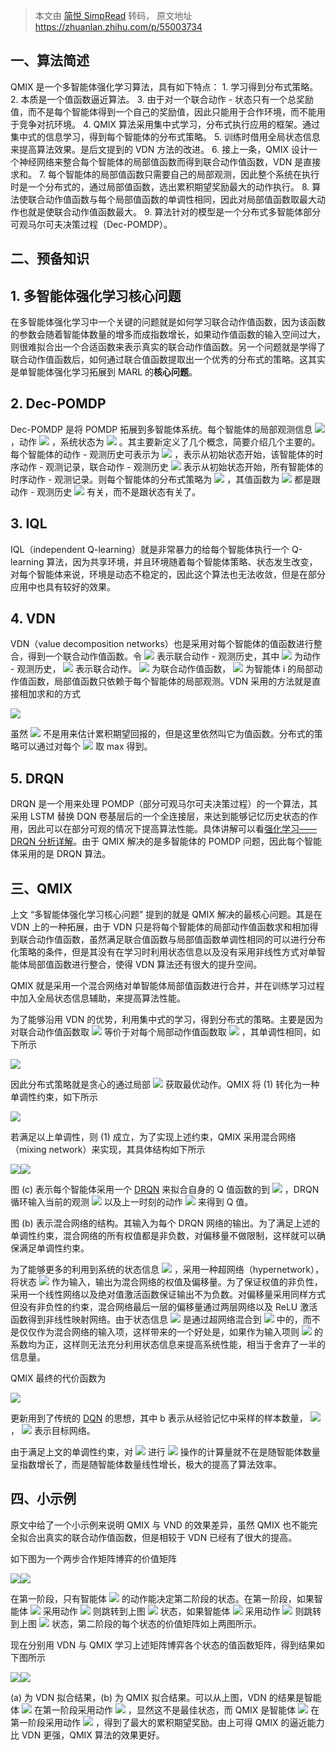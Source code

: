 > 本文由 [简悦 SimpRead](http://ksria.com/simpread/) 转码， 原文地址 https://zhuanlan.zhihu.com/p/55003734

## 一、算法简述

QMIX 是一个多智能体强化学习算法，具有如下特点： 1\. 学习得到分布式策略。 2\. 本质是一个值函数逼近算法。 3\. 由于对一个联合动作 - 状态只有一个总奖励值，而不是每个智能体得到一个自己的奖励值，因此只能用于合作环境，而不能用于竞争对抗环境。 4\. QMIX 算法采用集中式学习，分布式执行应用的框架。通过集中式的信息学习，得到每个智能体的分布式策略。 5\. 训练时借用全局状态信息来提高算法效果。是后文提到的 VDN 方法的改进。 6\. 接上一条，QMIX 设计一个神经网络来整合每个智能体的局部值函数而得到联合动作值函数，VDN 是直接求和。 7\. 每个智能体的局部值函数只需要自己的局部观测，因此整个系统在执行时是一个分布式的，通过局部值函数，选出累积期望奖励最大的动作执行。 8\. 算法使联合动作值函数与每个局部值函数的单调性相同，因此对局部值函数取最大动作也就是使联合动作值函数最大。 9\. 算法针对的模型是一个分布式多智能体部分可观马尔可夫决策过程（Dec-POMDP）。

## 二、预备知识

## 1\. 多智能体强化学习核心问题

在多智能体强化学习中一个关键的问题就是如何学习联合动作值函数，因为该函数的参数会随着智能体数量的增多而成指数增长，如果动作值函数的输入空间过大，则很难拟合出一个合适函数来表示真实的联合动作值函数。另一个问题就是学得了联合动作值函数后，如何通过联合值函数提取出一个优秀的分布式的策略。这其实是单智能体强化学习拓展到 MARL 的**核心问题**。

## 2\. Dec-POMDP

Dec-POMDP 是将 POMDP 拓展到多智能体系统。每个智能体的局部观测信息 ![](https://www.zhihu.com/equation?tex=o_%7Bi%2Ct%7D) ，动作 ![](https://www.zhihu.com/equation?tex=a_%7Bi%2Ct%7D) ，系统状态为 ![](https://www.zhihu.com/equation?tex=s_t) 。其主要新定义了几个概念，简要介绍几个主要的。每个智能体的动作 - 观测历史可表示为 ![](https://www.zhihu.com/equation?tex=%5Ctau_i%3D%28a_%7Bi%2C0%7D%2Co_%7Bi%2C1%7D%2C%5Ccdots%2Ca_%7Bi%2Ct-1%7D%2Co_%7Bi%2Ct%7D%29) ，表示从初始状态开始，该智能体的时序动作 - 观测记录，联合动作 - 观测历史 ![](https://www.zhihu.com/equation?tex=%5Ctau%3D%28%5Ctau_1%2C%5Ccdots%2C%5Ctau_n%29) 表示从初始状态开始，所有智能体的时序动作 - 观测记录。则每个智能体的分布式策略为 ![](https://www.zhihu.com/equation?tex=%5Cpi_i%28%5Ctau_i%29) ，其值函数为 ![](https://www.zhihu.com/equation?tex=Q_i%28%5Ctau_i%2Ca_i%3B%5Ctheta_i%29) 都是跟动作 - 观测历史 ![](https://www.zhihu.com/equation?tex=%5Ctau_i) 有关，而不是跟状态有关了。

## 3\. IQL

IQL（independent Q-learning）就是非常暴力的给每个智能体执行一个 Q-learning 算法，因为共享环境，并且环境随着每个智能体策略、状态发生改变，对每个智能体来说，环境是动态不稳定的，因此这个算法也无法收敛，但是在部分应用中也具有较好的效果。

## 4\. VDN

VDN（value decomposition networks）也是采用对每个智能体的值函数进行整合，得到一个联合动作值函数。令 ![](https://www.zhihu.com/equation?tex=%5Ctau%3D%28%5Ctau_1%2C%5Ccdots%2C%5Ctau_n%29) 表示联合动作 - 观测历史，其中 ![](https://www.zhihu.com/equation?tex=%5Ctau_i%3D%28a_%7Bi%2C0%7D%2Co_%7Bi%2C1%7D%2C%5Ccdots%2Ca_%7Bi%2Ct-1%7D%2Co_%7Bi%2Ct%7D%29) 为动作 - 观测历史， ![](https://www.zhihu.com/equation?tex=a%3D%28a_1%2C%5Ccdots%2Ca_n%29) 表示联合动作。 ![](https://www.zhihu.com/equation?tex=Q_%7Btot%7D) 为联合动作值函数， ![](https://www.zhihu.com/equation?tex=Q_i%28%5Ctau_i%2Ca_i%3B%5Ctheta_i%29) 为智能体 i 的局部动作值函数，局部值函数只依赖于每个智能体的局部观测。VDN 采用的方法就是直接相加求和的方式

![](https://www.zhihu.com/equation?tex=Q_%7Btot%7D%3D%5Csum_%7Bi%3D1%7D%5E%7Bn%7DQ_i%28%5Ctau_i%2Ca_i%2C%3B%5Ctheta_i%29)

虽然 ![](https://www.zhihu.com/equation?tex=Q_i%28%5Ctau_i%2Ca_i%3B%5Ctheta_i%29) 不是用来估计累积期望回报的，但是这里依然叫它为值函数。分布式的策略可以通过对每个 ![](https://www.zhihu.com/equation?tex=Q_i%28%5Ctau_i%2Ca_i%3B%5Ctheta_i%29) 取 max 得到。

## 5\. DRQN

DRQN 是一个用来处理 POMDP（部分可观马尔可夫决策过程）的一个算法，其采用 LSTM 替换 DQN 卷基层后的一个全连接层，来达到能够记忆历史状态的作用，因此可以在部分可观的情况下提高算法性能。具体讲解可以看[强化学习——DRQN 分析详解](https://zhuanlan.zhihu.com/p/54898904)。由于 QMIX 解决的是多智能体的 POMDP 问题，因此每个智能体采用的是 DRQN 算法。

## 三、QMIX

上文 “多智能体强化学习核心问题” 提到的就是 QMIX 解决的最核心问题。其是在 VDN 上的一种拓展，由于 VDN 只是将每个智能体的局部动作值函数求和相加得到联合动作值函数，虽然满足联合值函数与局部值函数单调性相同的可以进行分布化策略的条件，但是其没有在学习时利用状态信息以及没有采用非线性方式对单智能体局部值函数进行整合，使得 VDN 算法还有很大的提升空间。

QMIX 就是采用一个混合网络对单智能体局部值函数进行合并，并在训练学习过程中加入全局状态信息辅助，来提高算法性能。

为了能够沿用 VDN 的优势，利用集中式的学习，得到分布式的策略。主要是因为对联合动作值函数取 ![](https://www.zhihu.com/equation?tex=argmax) 等价于对每个局部动作值函数取 ![](https://www.zhihu.com/equation?tex=argmax) ，其单调性相同，如下所示

![](https://www.zhihu.com/equation?tex=%7B%5Crm+argmax%7D_uQ_%7Btot%7D%28%5Ctau%2Cu%29%3D%5Cleft%28+%5Cbegin%7Baligned%7D+%7B%5Crm+argmax%7D_%7Bu_1%7D%26Q_1%28%5Ctau_1%2Cu_1%29+%5C%5C+%26%5Cvdots%5C%5C+%7B%5Crm+argmax%7D_%7Bu_n%7D%26Q_n%28%5Ctau_n%2Cu_n%29+%5C%5C+%5Cend%7Baligned%7D+%5Cright%29%5Cqquad+%281%29)

因此分布式策略就是贪心的通过局部 ![](https://www.zhihu.com/equation?tex=Q_i) 获取最优动作。QMIX 将 (1) 转化为一种单调性约束，如下所示

![](https://www.zhihu.com/equation?tex=%5Cfrac%7B%5Cpartial+Q_%7Btot%7D%7D%7B%5Cpartial+Q_i%7D%5Cge+0%2C+%5Cforall+i%5Cin+%5C%7B1%2C2%2C%5Ccdots%2Cn%5C%7D)

若满足以上单调性，则 (1) 成立，为了实现上述约束，QMIX 采用混合网络（mixing network）来实现，其具体结构如下所示

![](https://pic2.zhimg.com/v2-d03d9d93cb31a14a43ff5956528e5159_b.jpg)![](https://pic2.zhimg.com/80/v2-d03d9d93cb31a14a43ff5956528e5159_hd.jpg)

图 (c) 表示每个智能体采用一个 [DRQN](https://zhuanlan.zhihu.com/p/54898904) 来拟合自身的 Q 值函数的到 ![](https://www.zhihu.com/equation?tex=Q_i%28%5Ctau_i%2Ca_i%3B%5Ctheta_i%29) ，DRQN 循环输入当前的观测 ![](https://www.zhihu.com/equation?tex=o_%7Bi%2Ct%7D) 以及上一时刻的动作 ![](https://www.zhihu.com/equation?tex=a_%7Bi%2Ct-1%7D) 来得到 Q 值。

图 (b) 表示混合网络的结构。其输入为每个 DRQN 网络的输出。为了满足上述的单调性约束，混合网络的所有权值都是非负数，对偏移量不做限制，这样就可以确保满足单调性约束。

为了能够更多的利用到系统的状态信息 ![](https://www.zhihu.com/equation?tex=s_t) ，采用一种超网络（hypernetwork），将状态 ![](https://www.zhihu.com/equation?tex=s_t) 作为输入，输出为混合网络的权值及偏移量。为了保证权值的非负性，采用一个线性网络以及绝对值激活函数保证输出不为负数。对偏移量采用同样方式但没有非负性的约束，混合网络最后一层的偏移量通过两层网络以及 ReLU 激活函数得到非线性映射网络。由于状态信息 ![](https://www.zhihu.com/equation?tex=s_t) 是通过超网络混合到 ![](https://www.zhihu.com/equation?tex=Q_%7Btot%7D) 中的，而不是仅仅作为混合网络的输入项，这样带来的一个好处是，如果作为输入项则 ![](https://www.zhihu.com/equation?tex=s_t) 的系数均为正，这样则无法充分利用状态信息来提高系统性能，相当于舍弃了一半的信息量。

QMIX 最终的代价函数为

![](https://www.zhihu.com/equation?tex=L%28%5Ctheta%29%3D%5Csum_%7Bi%3D1%7D%5Eb%5B%28y_i%5E%7Btot%7D-Q_%7Btot%7D%28%5Ctau%2Ca%2Cs%3B%5Ctheta%29%29%5E2%5D)

更新用到了传统的 [DQN](https://link.zhihu.com/?target=https%3A//blog.csdn.net/weixin_37895339/article/details/84822668) 的思想，其中 b 表示从经验记忆中采样的样本数量， ![](https://www.zhihu.com/equation?tex=y%5E%7Btot%7D%3Dr%2B%5Cgamma+%5Cmax_%7Ba%27%7D+%5Coverline+Q%28%5Ctau%27%2Ca%27%2Cs%27%3B%5Coverline+%5Ctheta%29) ， ![](https://www.zhihu.com/equation?tex=%5Coverline+Q%28%5Ctau%27%2Ca%27%2Cs%27%3B%5Coverline+%5Ctheta%29) 表示目标网络。

由于满足上文的单调性约束，对 ![](https://www.zhihu.com/equation?tex=Q_%7Btot%7D) 进行 ![](https://www.zhihu.com/equation?tex=argmax) 操作的计算量就不在是随智能体数量呈指数增长了，而是随智能体数量线性增长，极大的提高了算法效率。

## 四、小示例

原文中给了一个小示例来说明 QMIX 与 VND 的效果差异，虽然 QMIX 也不能完全拟合出真实的联合动作值函数，但是相较于 VDN 已经有了很大的提高。

如下图为一个两步合作矩阵博弈的价值矩阵

![](https://pic1.zhimg.com/v2-0782a8562fbdb13278703090bd69f714_b.jpg)![](https://pic1.zhimg.com/80/v2-0782a8562fbdb13278703090bd69f714_hd.jpg)

在第一阶段，只有智能体 ![](https://www.zhihu.com/equation?tex=1+) 的动作能决定第二阶段的状态。在第一阶段，如果智能体 ![](https://www.zhihu.com/equation?tex=1) 采用动作 ![](https://www.zhihu.com/equation?tex=A) 则跳转到上图 ![](https://www.zhihu.com/equation?tex=%7BState+2A%7D) 状态，如果智能体 ![](https://www.zhihu.com/equation?tex=1) 采用动作 ![](https://www.zhihu.com/equation?tex=B) 则跳转到上图 ![](https://www.zhihu.com/equation?tex=State+2B) 状态，第二阶段的每个状态的价值矩阵如上两图所示。

现在分别用 VDN 与 QMIX 学习上述矩阵博弈各个状态的值函数矩阵，得到结果如下图所示

![](https://pic2.zhimg.com/v2-92a2f7f0fbd1192bdd2d629f0f0da905_b.jpg)![](https://pic2.zhimg.com/80/v2-92a2f7f0fbd1192bdd2d629f0f0da905_hd.jpg)

(a) 为 VDN 拟合结果，(b) 为 QMIX 拟合结果。可以从上图，VDN 的结果是智能体 ![](https://www.zhihu.com/equation?tex=1) 在第一阶段采用动作 ![](https://www.zhihu.com/equation?tex=A) ，显然这不是最佳状态，而 QMIX 是智能体 ![](https://www.zhihu.com/equation?tex=1) 在第一阶段采用动作 ![](https://www.zhihu.com/equation?tex=B) ，得到了最大的累积期望奖励。由上可得 QMIX 的逼近能力比 VDN 更强，QMIX 算法的效果更好。
